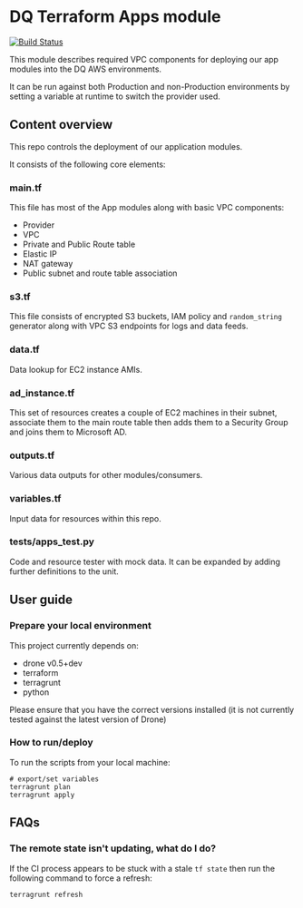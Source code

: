 # DQ Terraform Apps module

[![Build Status](https://drone.digital.homeoffice.gov.uk/api/badges/UKHomeOffice/dq-tf-apps/status.svg)](https://drone.digital.homeoffice.gov.uk/UKHomeOffice/dq-tf-apps)

This module describes required VPC components for deploying our app modules into the DQ AWS environments.

It can be run against both Production and non-Production environments by setting a variable at runtime to switch the provider used.

## Content overview

This repo controls the deployment of our application modules.

It consists of the following core elements:

### main.tf

This file has most of the App modules along with basic VPC components:
- Provider
- VPC
- Private and Public Route table
- Elastic IP
- NAT gateway
- Public subnet and route table association

### s3.tf

This file consists of encrypted S3 buckets, IAM policy and `random_string` generator along with VPC S3 endpoints for logs and data feeds.

### data.tf

Data lookup for EC2 instance AMIs.

### ad_instance.tf

This set of resources creates a couple of EC2 machines in their subnet, associate them to the main route table then adds them to a Security Group and joins them to Microsoft AD.

### outputs.tf

Various data outputs for other modules/consumers.

### variables.tf

Input data for resources within this repo.

### tests/apps_test.py

Code and resource tester with mock data. It can be expanded by adding further definitions to the unit.

## User guide

### Prepare your local environment

This project currently depends on:

* drone v0.5+dev
* terraform
* terragrunt
* python

Please ensure that you have the correct versions installed (it is not currently tested against the latest version of Drone)

### How to run/deploy

To run the scripts from your local machine:

```
# export/set variables
terragrunt plan
terragrunt apply
```

## FAQs

### The remote state isn't updating, what do I do?

If the CI process appears to be stuck with a stale `tf state` then run the following command to force a refresh:

```
terragrunt refresh
```
